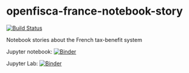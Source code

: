 # openfisca-france-notebook-story
[![Build Status](https://travis-ci.com/adrienpacifico/openfisca-france-notebook-story.svg?branch=master)](https://travis-ci.com/adrienpacifico/openfisca-france-notebook-story)

Notebook stories about the French tax-benefit system 


Jupyter notebook: [![Binder](https://mybinder.org/badge.svg)](https://mybinder.org/v2/gh/adrienpacifico/openfisca-france-notebook-story/master?filepath=notebooks%2Fcomment_fonctionne_l_Impot_sur_le_revenu_francais.ipynb)

Jupyter Lab: 
[![Binder](https://mybinder.org/badge.svg)](https://mybinder.org/v2/gh/adrienpacifico/openfisca-france-notebook-story/master?urlpath=lab?filepath=notebooks%2Fcomment_fonctionne_l_Impot_sur_le_revenu_francais.ipynb)

